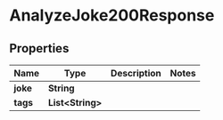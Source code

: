 

# AnalyzeJoke200Response

## Properties

Name | Type | Description | Notes
------------ | ------------- | ------------- | -------------
**joke** | **String** |  | 
**tags** | **List&lt;String&gt;** |  | 





